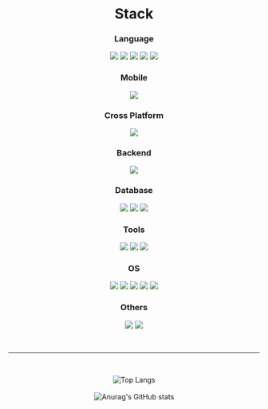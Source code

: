 <div align=center>
  
  # Stack
  ### Language
  <p>
    <img src="https://img.shields.io/badge/Java-007396?style=flat-square&logo=Java&logoColor=white"/>
    <img src="https://img.shields.io/badge/Kotlin-7F52FF?style=flat-square&logo=Kotlin&logoColor=white"/>
    <img src="https://img.shields.io/badge/Dart-0175C2?style=flat-square&logo=Dart&logoColor=white"/>
    <img src="https://img.shields.io/badge/C Sharp-239120?style=flat-square&logo=C Sharp&logoColor=white"/>
    <img src="https://img.shields.io/badge/Python-3776AB?style=flat-square&logo=Python&logoColor=white"/>
  </p>

  ### Mobile
  <p>
    <img src="https://img.shields.io/badge/Android-3DDC84?style=flat-square&logo=Android&logoColor=white"/>
  </p>

  ### Cross Platform
  <p>
    <img src="https://img.shields.io/badge/Flutter-02569B?style=flat-square&logo=Flutter&logoColor=white"/>
  </p>

  ### Backend
  <p>
    <img src="https://img.shields.io/badge/Spring Boot-6DB33F?style=flat-square&logo=Spring Boot&logoColor=white"/>
  </p>

  ### Database
  <p>
    <img src="https://img.shields.io/badge/MySQL-4479A1?style=flat-square&logo=MySQL&logoColor=white"/>
    <img src="https://img.shields.io/badge/MariaDB-003545?style=flat-square&logo=MariaDB&logoColor=white"/>
    <img src="https://img.shields.io/badge/Oracle-F80000?style=flat-square&logo=Oracle&logoColor=white"/>
  </p>
  
  ### Tools
  <p>
    <img src="https://img.shields.io/badge/Android Studio-3DDC84?style=flat-square&logo=Android Studio&logoColor=white"/>
    <img src="https://img.shields.io/badge/IntelliJ IDEA-000000?style=flat-square&logo=IntelliJ IDEA&logoColor=white"/>
    <img src="https://img.shields.io/badge/Visual Studio Code-007ACC?style=flat-square&logo=Visual Studio Code&logoColor=white"/>
  </p>
  
  ### OS
  <p>
    <img src="https://img.shields.io/badge/Windows-0078D6?style=flat-square&logo=Windows&logoColor=white"/>
    <img src="https://img.shields.io/badge/macOS-000000?style=flat-square&logo=macOS&logoColor=white"/>
    <img src="https://img.shields.io/badge/Ubuntu-E95420?style=flat-square&logo=Ubuntu&logoColor=white"/>
    <img src="https://img.shields.io/badge/CentOS-262577?style=flat-square&logo=CentOS&logoColor=white"/>
    <img src="https://img.shields.io/badge/Rocky Linux-10B981?style=flat-square&logo=Rocky Linux&logoColor=white"/>

  ### Others
  <p>
    <img src="https://img.shields.io/badge/Firebase-FFCA28?style=flat-square&logo=Firebase&logoColor=white"/>
    <img src="https://img.shields.io/badge/Google Cloud-4285F4?style=flat-square&logo=Google Cloud&logoColor=white"/>
  </p>

  <br />
  <hr />
  <br />
  
  ![Top Langs](https://github-readme-stats.vercel.app/api/top-langs/?username=tnfy10&layout=compact&theme=radical)
  <br /><br />
  ![Anurag's GitHub stats](https://github-readme-stats.vercel.app/api?username=tnfy10&show_icons=true&theme=radical)

</div>
